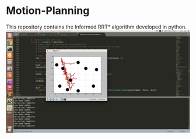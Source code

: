 # Motion-Planning

This repository contains the Informed RRT* algorithm developed in python.
![alt text](https://github.com/DenimPatel/Motion-Planning/blob/master/Informed%20RRT*/result.png)
